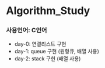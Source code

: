 # Algorithm_Study

### 사용언어: C언어

- day-0: 연결리스트 구현
- day-1: queue 구현 (원형큐, 배열 사용)
- day-2: stack 구현 (배열 사용)
